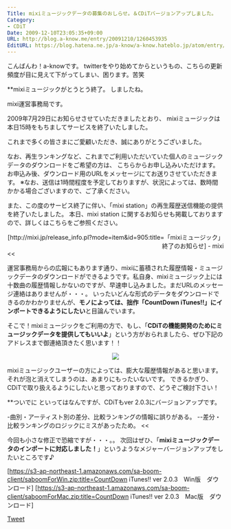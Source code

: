 ```yaml
---
Title: mixiミュージックデータの募集のおしらせ。＆CDiTバージョンアップしました。
Category:
- CDiT
Date: 2009-12-10T23:05:35+09:00
URL: http://blog.a-know.me/entry/20091210/1260453935
EditURL: https://blog.hatena.ne.jp/a-know/a-know.hateblo.jp/atom/entry/12921228815727979913
---
```


こんばんわ！a-knowです。
twitterをやり始めてからというもの、こちらの更新頻度が目に見えて下がってしまい、困ります。苦笑


**mixiミュージックがとうとう終了。
しましたね。

>>
mixi運営事務局です。

2009年7月29日にお知らせさせていただきましたとおり、
mixiミュージックは本日15時をもちましてサービスを終了いたしました。

これまで多くの皆さまにご愛顧いただき、誠にありがとうございました。

なお、再生ランキングなど、これまでご利用いただいていた個人のミュージックデータのダウンロードをご希望の方は、
こちらからお申し込みいただけます。
お申込み後、ダウンロード用のURLをメッセージにてお送りさせていただきます。
※なお、送信は1時間程度を予定しておりますが、状況によっては、数時間かかる場合ございますので、ご了承ください。

また、この度のサービス終了に伴い、「mixi station」の再生履歴送信機能の提供を終了いたしました。
本日、mixi station に関するお知らせも掲載しておりますので、詳しくはこちらをご参照ください。 
<div align="right">[http://mixi.jp/release_info.pl?mode=item&id=905:title=「mixiミュージック」終了のお知らせ] - mixi</div>
<<


運営事務局からの広報にもあります通り、mixiに蓄積された履歴情報・ミュージックデータのダウンロードができるようです。私自身、mixiミュージック上には十数曲の履歴情報しかないのですが、早速申し込みました。まだURLのメッセージ連絡はありませんが・・・。
いったいどんな形式のデータをダウンロードできるのかわかりませんが、<span style="font-weight:bold;">モノによっては、拙作「CountDown iTunes!!」にインポートできるようにしたい</span>と目論んでいます。

そこで！mixiミュージックをご利用の方で、もし、「<span style="font-weight:bold;">CDiTの機能開発のためにミュージックデータを提供してもいいよ</span>」という方がおられましたら、ぜひ下記のアドレスまで御連絡頂きたく思います！！


<div align="center"><img src="//services.nexodyne.com/email/icon/%2BvGwmdfaOpXpFEU%3D/hxDZeIc%3D/R01haWw%3D/0/image.png"></div>


mixiミュージックユーザーの方によっては、膨大な履歴情報があると思います。それが泡と消えてしまうのは、あまりにもったいないです。
できるかぎり、CDiTで取り扱えるようにしたいと思っておりますので、どうぞご検討下さい！


**ついでに
といってはなんですが、CDiTもver 2.0.3にバージョンアップです。


>>
-曲別・アーティスト別の差分、比較ランキングの情報に誤りがある。
--差分・比較ランキングのロジックにミスがあったため。
<<


今回も小さな修正で恐縮ですが・・・。。
次回はぜひ、「<span style="font-weight:bold;">mixiミュージックデータのインポートに対応しました！</span>」というようなメジャーバージョンアップをしたいところです♪



[https://s3-ap-northeast-1.amazonaws.com/sa-boom-client/saboomForWin.zip:title=CountDown iTunes!! ver 2.0.3　Win版　ダウンロード]
[https://s3-ap-northeast-1.amazonaws.com/sa-boom-client/saboomForMac.zip:title=CountDown iTunes!! ver 2.0.3　Mac版　ダウンロード]



<a href="http://twitter.com/share" class="twitter-share-button" data-count="horizontal" data-via="a_know" data-related="CDiT_info" data-lang="ja">Tweet</a><script type="text/javascript" src="//platform.twitter.com/widgets.js"></script>
